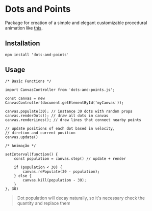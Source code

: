 # Dots and Points

Package for creation of a simple and elegant customizable procedural animation like [this](https://luciocarvalhodev.github.io/dots/).

## Installation

`npm install 'dots-and-points'`

## Usage

```
/* Basic Functions */

import CanvasController from 'dots-and-points.js';

const canvas = new CanvasController(document.getElementById('myCanvas'));

canvas.populate(30); // instance 30 dots with random props
canvas.renderDots(); // draw all dots in canvas
canvas.renderLines(); // draw lines that connect nearby points

// update positions of each dot based in velocity,
// diretion and current position
canvas.update()

/* Animação */

setInterval(function() {
    const population = canvas.step() // update + render

    if (population < 30) {
        canvas.rePopulate(30 - population);
    } else {
        canvas.kill(population - 30);
    }
}, 30)
```

> Dot population will decay naturally, so it's necessary check the quantity and replace them
